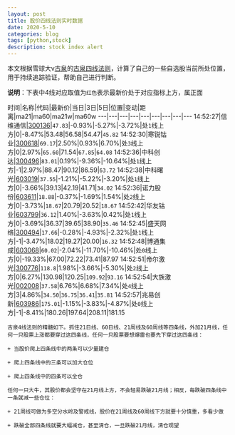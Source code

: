 ```yaml
---
layout: post
title: 股价四线法则实时数据
date: 2020-5-10
categories: blog
tags: [python,stock]
description: stock index alert
---
```



本文根据雪球大v[古泉](https://xueqiu.com/u/7148646888)的[古泉四线法则](https://xueqiu.com/7148646888/130498192)，计算了自己的一些自选股当前所处位置，用于持续追踪验证，帮助自己进行判断。

**说明**：下表中4线对应取值为`红色`表示最新价处于对应指标上方，属正面

时间|名称|代码|最新价|当日|3日|5日|位置|变动|距离|ma21|ma60|ma21w|ma60w
---|---|---|---|---|---|---|---|---
14:52:27|信维通信|[300136](https://xueqiu.com/S/SZ300136)|`47.83`|-0.93%|-5.27%|-3.72%|处`1`线上方|0|-8.47%|53.48|56.58|54.47|`45.82`
14:52:30|寒锐钴业|[300618](https://xueqiu.com/S/SZ300618)|`69.17`|2.50%|0.93%|6.70%|处`3`线上方|0|2.97%|`65.60`|71.54|`67.85`|`64.08`
14:52:36|中科创达|[300496](https://xueqiu.com/S/SZ300496)|`83.01`|0.19%|-9.36%|-10.64%|处`1`线上方|-1|2.97%|88.47|90.12|86.59|`63.72`
14:52:38|中科曙光|[603019](https://xueqiu.com/S/SH603019)|`37.55`|-1.21%|-5.22%|-3.20%|处`1`线上方|0|-3.66%|39.13|42.19|41.71|`34.02`
14:52:36|诺力股份|[603611](https://xueqiu.com/S/SH603611)|`18.88`|-0.37%|-1.69%|1.54%|处`2`线上方|0|-3.73%|`18.67`|20.79|20.52|`18.67`
14:52:42|华友钴业|[603799](https://xueqiu.com/S/SH603799)|`36.12`|1.40%|-3.63%|0.42%|处`1`线上方|0|-3.69%|36.37|39.65|38.90|`35.46`
14:52:45|盛天网络|[300494](https://xueqiu.com/S/SZ300494)|`17.66`|-0.28%|-4.93%|-2.32%|处`1`线上方|-1|-3.47%|18.02|19.27|20.00|`16.32`
14:52:48|博通集成|[603068](https://xueqiu.com/S/SH603068)|`60.02`|-2.04%|-11.70%|-10.46%|处`0`线上方|0|-19.33%|67.00|72.22|73.41|87.97
14:52:51|帝尔激光|[300776](https://xueqiu.com/S/SZ300776)|`118.8`|1.98%|-3.66%|-5.30%|处`2`线上方|0|6.27%|130.98|120.25|`109.92`|`93.16`
14:52:54|大族激光|[002008](https://xueqiu.com/S/SZ002008)|`37.58`|6.76%|6.68%|7.34%|处`4`线上方|3|4.86%|`34.50`|`36.75`|`36.41`|`35.81`
14:52:57|兆易创新|[603986](https://xueqiu.com/S/SH603986)|`175.01`|-1.15%|-3.83%|-4.87%|处`0`线上方|-1|-8.41%|180.26|197.64|208.11|181.15

```
古泉4线法则的精髓如下。抓住21日线、60日线、21周线及60周线等四条线，外加21月线，任何一只股票上涨都要穿过这四条线，任何一只股票要想爆雷也要先下穿过这四条线：

+ 当股价爬上四条线中的两条可以少量建仓

+ 爬上四条线中的三条可以加大仓位

+ 爬上四条线中的四条可以全仓

任何一只大牛，其股价都会坚守在21月线上方，不会轻易跌破21月线；相反，每跌破四条线中一条就减一些仓位：

+ 21周线可做为多空分水岭及警戒线，股价在21周线及60周线下方就要十分慎重，多看少做

+ 跌破全部四条线就要大幅减仓，甚至清仓，一旦跌破21月线，清仓观望
```